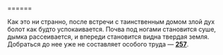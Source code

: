 ======

Как это ни странно, после встречи с таинственным домом злой дух болот как будто успокаивается. Почва под ногами становится суше, дымка рассеивается, и впереди становится видна твердая земля. Добраться до нее уже не составляет особого труда — [**257**](#n_257).

